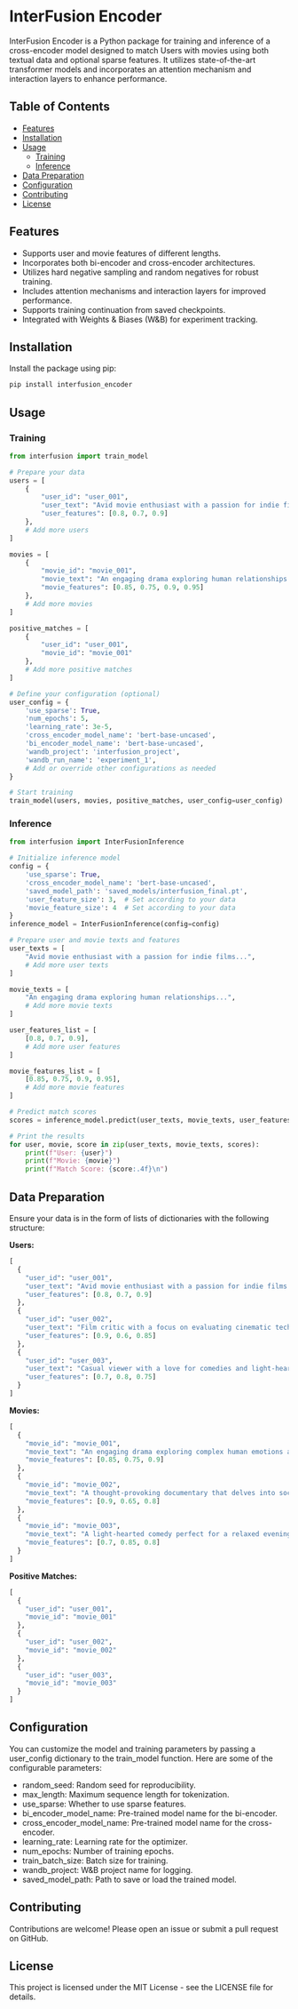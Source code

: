 # InterFusion Encoder

InterFusion Encoder is a Python package for training and inference of a cross-encoder model designed to match Users with movies using both textual data and optional sparse features. It utilizes state-of-the-art transformer models and incorporates an attention mechanism and interaction layers to enhance performance.

## **Table of Contents**

- [Features](#features)
- [Installation](#installation)
- [Usage](#usage)
  - [Training](#training)
  - [Inference](#inference)
- [Data Preparation](#data-preparation)
- [Configuration](#configuration)
- [Contributing](#contributing)
- [License](#license)

## **Features**

- Supports user and movie features of different lengths.
- Incorporates both bi-encoder and cross-encoder architectures.
- Utilizes hard negative sampling and random negatives for robust training.
- Includes attention mechanisms and interaction layers for improved performance.
- Supports training continuation from saved checkpoints.
- Integrated with Weights & Biases (W&B) for experiment tracking.

## **Installation**

Install the package using pip:

```bash
pip install interfusion_encoder
```

## **Usage**

### **Training**

```python
from interfusion import train_model

# Prepare your data
users = [
    {
        "user_id": "user_001",
        "user_text": "Avid movie enthusiast with a passion for indie films...",
        "user_features": [0.8, 0.7, 0.9]
    },
    # Add more users
]

movies = [
    {
        "movie_id": "movie_001",
        "movie_text": "An engaging drama exploring human relationships...",
        "movie_features": [0.85, 0.75, 0.9, 0.95]
    },
    # Add more movies
]

positive_matches = [
    {
        "user_id": "user_001",
        "movie_id": "movie_001"
    },
    # Add more positive matches
]

# Define your configuration (optional)
user_config = {
    'use_sparse': True,
    'num_epochs': 5,
    'learning_rate': 3e-5,
    'cross_encoder_model_name': 'bert-base-uncased',
    'bi_encoder_model_name': 'bert-base-uncased',
    'wandb_project': 'interfusion_project',
    'wandb_run_name': 'experiment_1',
    # Add or override other configurations as needed
}

# Start training
train_model(users, movies, positive_matches, user_config=user_config)

```

### **Inference**

```python
from interfusion import InterFusionInference

# Initialize inference model
config = {
    'use_sparse': True,
    'cross_encoder_model_name': 'bert-base-uncased',
    'saved_model_path': 'saved_models/interfusion_final.pt',
    'user_feature_size': 3,  # Set according to your data
    'movie_feature_size': 4  # Set according to your data
}
inference_model = InterFusionInference(config=config)

# Prepare user and movie texts and features
user_texts = [
    "Avid movie enthusiast with a passion for indie films...",
    # Add more user texts
]

movie_texts = [
    "An engaging drama exploring human relationships...",
    # Add more movie texts
]

user_features_list = [
    [0.8, 0.7, 0.9],
    # Add more user features
]

movie_features_list = [
    [0.85, 0.75, 0.9, 0.95],
    # Add more movie features
]

# Predict match scores
scores = inference_model.predict(user_texts, movie_texts, user_features_list, movie_features_list)

# Print the results
for user, movie, score in zip(user_texts, movie_texts, scores):
    print(f"User: {user}")
    print(f"Movie: {movie}")
    print(f"Match Score: {score:.4f}\n")

```

## **Data Preparation**

Ensure your data is in the form of lists of dictionaries with the following structure:

**Users:**

```python
[
  {
    "user_id": "user_001",
    "user_text": "Avid movie enthusiast with a passion for indie films and a deep knowledge of film history.",
    "user_features": [0.8, 0.7, 0.9]
  },
  {
    "user_id": "user_002",
    "user_text": "Film critic with a focus on evaluating cinematic techniques and storytelling.",
    "user_features": [0.9, 0.6, 0.85]
  },
  {
    "user_id": "user_003",
    "user_text": "Casual viewer with a love for comedies and light-hearted movies.",
    "user_features": [0.7, 0.8, 0.75]
  }
]

```

**Movies:**

```python
[
  {
    "movie_id": "movie_001",
    "movie_text": "An engaging drama exploring complex human emotions and relationships.",
    "movie_features": [0.85, 0.75, 0.9]
  },
  {
    "movie_id": "movie_002",
    "movie_text": "A thought-provoking documentary that delves into social issues with nuance.",
    "movie_features": [0.9, 0.65, 0.8]
  },
  {
    "movie_id": "movie_003",
    "movie_text": "A light-hearted comedy perfect for a relaxed evening with friends.",
    "movie_features": [0.7, 0.85, 0.8]
  }
]

```

**Positive Matches:**

```python
[
  {
    "user_id": "user_001",
    "movie_id": "movie_001"
  },
  {
    "user_id": "user_002",
    "movie_id": "movie_002"
  },
  {
    "user_id": "user_003",
    "movie_id": "movie_003"
  }
]

```

## **Configuration**

You can customize the model and training parameters by passing a user_config dictionary to the train_model function. Here are some of the configurable parameters:

- random_seed: Random seed for reproducibility.
- max_length: Maximum sequence length for tokenization.
- use_sparse: Whether to use sparse features.
- bi_encoder_model_name: Pre-trained model name for the bi-encoder.
- cross_encoder_model_name: Pre-trained model name for the cross-encoder.
- learning_rate: Learning rate for the optimizer.
- num_epochs: Number of training epochs.
- train_batch_size: Batch size for training.
- wandb_project: W&B project name for logging.
- saved_model_path: Path to save or load the trained model.

## **Contributing**

Contributions are welcome! Please open an issue or submit a pull request on GitHub.

## **License**

This project is licensed under the MIT License - see the LICENSE file for details.
